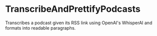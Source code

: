 # TranscribeAndPrettifyPodcasts
Transcribes a podcast given its RSS link using OpenAI's WhisperAI and formats into readable paragraphs.
